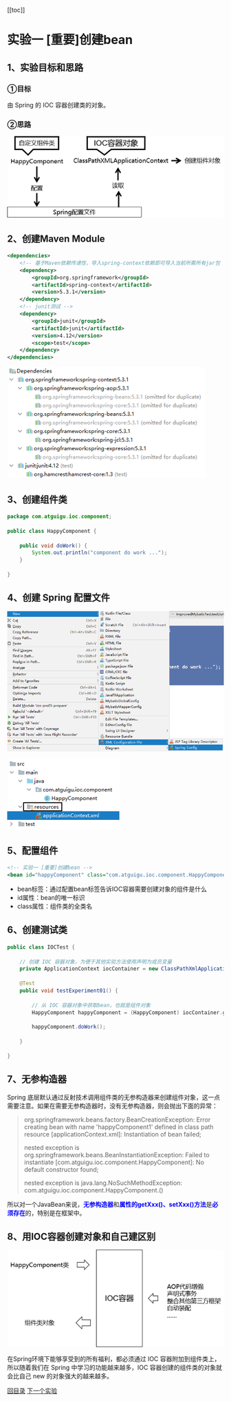 [[toc]]

# 实验一 [重要]创建bean



## 1、实验目标和思路

### ①目标

由 Spring 的 IOC 容器创建类的对象。



### ②思路

![images](../images/img006.png)



## 2、创建Maven Module

```xml
<dependencies>
    <!-- 基于Maven依赖传递性，导入spring-context依赖即可导入当前所需所有jar包 -->
    <dependency>
        <groupId>org.springframework</groupId>
        <artifactId>spring-context</artifactId>
        <version>5.3.1</version>
    </dependency>
    <!-- junit测试 -->
    <dependency>
        <groupId>junit</groupId>
        <artifactId>junit</artifactId>
        <version>4.12</version>
        <scope>test</scope>
    </dependency>
</dependencies>
```

![images](../images/img005.png)



## 3、创建组件类

```java
package com.atguigu.ioc.component;
    
public class HappyComponent {
    
    public void doWork() {
        System.out.println("component do work ...");
    }
    
}
```



## 4、创建 Spring 配置文件

![images](../images/img007.png)



![images](../images/img008.png)



## 5、配置组件

```xml
<!-- 实验一 [重要]创建bean -->
<bean id="happyComponent" class="com.atguigu.ioc.component.HappyComponent"/>
```

- bean标签：通过配置bean标签告诉IOC容器需要创建对象的组件是什么
- id属性：bean的唯一标识
- class属性：组件类的全类名



## 6、创建测试类

```java
public class IOCTest {
    
    // 创建 IOC 容器对象，为便于其他实验方法使用声明为成员变量
    private ApplicationContext iocContainer = new ClassPathXmlApplicationContext("applicationContext.xml");
    
    @Test
    public void testExperiment01() {
    
        // 从 IOC 容器对象中获取bean，也就是组件对象
        HappyComponent happyComponent = (HappyComponent) iocContainer.getBean("happyComponent");
    
        happyComponent.doWork();
    
    }
    
}
```



## 7、无参构造器

Spring 底层默认通过反射技术调用组件类的无参构造器来创建组件对象，这一点需要注意。如果在需要无参构造器时，没有无参构造器，则会抛出下面的异常：

> org.springframework.beans.factory.BeanCreationException: Error creating bean with name 'happyComponent1' defined in class path resource [applicationContext.xml]: Instantiation of bean failed; 
>
> nested exception is org.springframework.beans.BeanInstantiationException: Failed to instantiate [com.atguigu.ioc.component.HappyComponent]: No default constructor found; 
>
> nested exception is java.lang.NoSuchMethodException: com.atguigu.ioc.component.HappyComponent.<init>()



所以对一个JavaBean来说，<span style="color:blue;font-weight:bold;">无参构造器</span>和<span style="color:blue;font-weight:bold;">属性的getXxx()、setXxx()方法</span>是<span style="color:blue;font-weight:bold;">必须存在</span>的，特别是在框架中。



## 8、用IOC容器创建对象和自己建区别

![images](../images/img013.png)

在Spring环境下能够享受到的所有福利，都必须通过 IOC 容器附加到组件类上，所以随着我们在 Spring 中学习的功能越来越多，IOC 容器创建的组件类的对象就会比自己 new 的对象强大的越来越多。



[回目录](../verse03.html) [下一个实验](experiment02.html)
